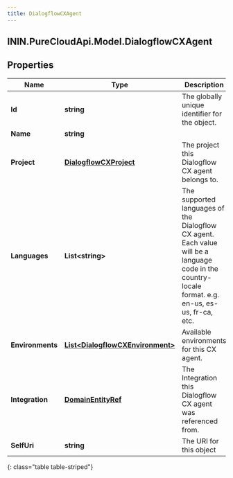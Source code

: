 ```yaml
---
title: DialogflowCXAgent
---
```

## ININ.PureCloudApi.Model.DialogflowCXAgent

## Properties

|Name | Type | Description | Notes|
|------------ | ------------- | ------------- | -------------|
| **Id** | **string** | The globally unique identifier for the object. | [optional] |
| **Name** | **string** |  | [optional] |
| **Project** | [**DialogflowCXProject**](DialogflowCXProject.html) | The project this Dialogflow CX agent belongs to. | [optional] |
| **Languages** | **List&lt;string&gt;** | The supported languages of the Dialogflow CX agent.  Each value will be a language code in the country-locale format. e.g. en-us, es-us, fr-ca, etc. | [optional] |
| **Environments** | [**List&lt;DialogflowCXEnvironment&gt;**](DialogflowCXEnvironment.html) | Available environments for this CX agent. | [optional] |
| **Integration** | [**DomainEntityRef**](DomainEntityRef.html) | The Integration this Dialogflow CX agent was referenced from. | [optional] |
| **SelfUri** | **string** | The URI for this object | [optional] |
{: class="table table-striped"}



